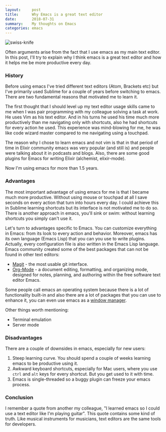```yaml
---
layout:     post
title:      Why Emacs is a great text editor
date:       2018-07-31
summary:    My thoughts on Emacs
categories: emacs
---
```


![swiss-knife](https://i.imgur.com/J5Od0Xm.png)

Often arguments arise from the fact that I use emacs as my main text editor. In this post, I'll try to explain why I think emacs is a great text editor and how it helps me be more productive every day.

### History

Before using emacs I've tried different text editors (Atom, Brackets etc) but I've primarily used Sublime for a couple of years before switching to emacs. There are two fundamental reasons that motivated me to learn it.

The first thought that I should level up my text editor usage skills came to me when I was pair programming with my colleague solving a task at work. He uses Vim as his text editor. And in his turns he used his time much more productively than me navigating only with shortcuts, also he had shortcuts for every action he used. This experience was mind-blowing for me, he was like code wizard master compared to me navigating using a touchpad.

The reason why I chose to learn emacs and not vim is that in that period of time in Elixir community emacs was very popular (and still is) and people were talking about it in podcasts and blogs. Also, there are some good plugins for Emacs for writing Elixir (alchemist, elixir-mode).

Now I'm using emacs for more than 1.5 years.

### Advantages

The most important advantage of using emacs for me is that I became much more productive. Without using mouse or touchpad at all I save seconds on every action that turn into hours every day. I could achieve this in Sublime learning shortcuts but its interface is not motivated me to do so. There is another approach in emacs, you'll sink or swim: without learning shortcuts you simply can't use it.

Let's turn to advantages specific to Emacs. You can customize everything in Emacs: from its look to every action and behavior. Moreover, emacs has its own language (Emacs Lisp) that you can you use to write plugins. Actually, every configuration file is also written in the Emacs Lisp language. Emacs community created some of the best packages that can not be found in other text editors:

- [Magit](https://magit.vc/) - the most usable git interface.
- [Org-Mode](https://orgmode.org/) - a document editing, formatting, and organizing mode, designed for notes, planning, and authoring within the free software text editor Emacs.

Some people call emacs an operating system because there is a lot of functionality built-in and also there are a lot of packages that you can use to enhance it, you can even use emacs as a [window manager](https://github.com/ch11ng/exwm).

Other things worth mentioning:

- Terminal emulation
- Server mode

### Disadvantages

There are a couple of downsides in emacs, especially for new users:

1. Steep learning curve. You should spend a couple of weeks learning emacs to be productive using it.
2. Awkward keyboard shortcuts, especially for Mac users, where you use `ctrl` and `alt` keys for every shortcut. But you get used to it with time.
3. Emacs is single-threaded so a buggy plugin can freeze your emacs process.

### Conclusion

I remember a quote from another my colleague, "I learned emacs so I could use a text editor like I'm playing guitar". This quote contains some kind of truth. Like musical instruments for musicians, text editors are the same tools for developers.
